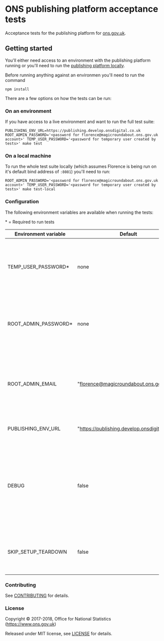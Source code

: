 ONS publishing platform acceptance tests
================

Acceptance tests for the publishing platform for [ons.gov.uk](https://www.ons.gov.uk).

## Getting started

You'll either need access to an environment with the publishing platform running or you'll need to run the [publishing platform locally](https://github.com/ONSdigital/dp/blob/master/GETTING_STARTED.md#publishing).

Before running anything against an environmen you'll need to run the command
```
npm install
```

There are a few options on how the tests can be run:

### On an environment
If you have access to a live environment and want to run the full test suite:
```
PUBLISHING_ENV_URL=https://publishing.develop.onsdigital.co.uk ROOT_ADMIN_PASSWORD='<password for florence@magicroundabout.ons.gov.uk account>' TEMP_USER_PASSWORD='<password for temporary user created by tests>' make test
```

### On a local machine
To run the whole test suite locally (which assumes Florence is being run on it's default bind address of `:8081`) you'll need to run:
```
ROOT_ADMIN_PASSWORD='<password for florence@magicroundabout.ons.gov.uk account>' TEMP_USER_PASSWORD='<password for temporary user created by tests>' make test-local
```

### Configuration

The following environment variables are available when running the tests:

\* = Required to run tests

| Environment variable | Default                                       | Description                                                                                                                                        |
|----------------------|-----------------------------------------------|----------------------------------------------------------------------------------------------------------------------------------------------------|
| TEMP_USER_PASSWORD*  |  none                                         | Password to assign to the temporary admin account that is created to run the test suite                                                            |
| ROOT_ADMIN_PASSWORD* |  none                                         | Password of the existing admin account that will be used to create temporary users during tests                                                    |
| ROOT_ADMIN_EMAIL     | "florence@magicroundabout.ons.gov.uk"         | Email address of the existing admin account that will be used to create temporary users during tests                                               |
| PUBLISHING_ENV_URL      | "https://publishing.develop.onsdigital.co.uk" | URL for the environment to run the test suite on                                                                                                   |
| DEBUG                | false                                         | If `true` it runs the tests in developer mode, so it doesn't run headlessly, it slows down actions and pipe's the browsers console to the terminal |
| SKIP_SETUP_TEARDOWN  | false                                         | If `true` then the global setup and teardown won't run with the test suite                                                                        |


### Contributing

See [CONTRIBUTING](CONTRIBUTING.md) for details.

### License

Copyright © 2017-2018, Office for National Statistics (https://www.ons.gov.uk)

Released under MIT license, see [LICENSE](LICENSE.md) for details.
